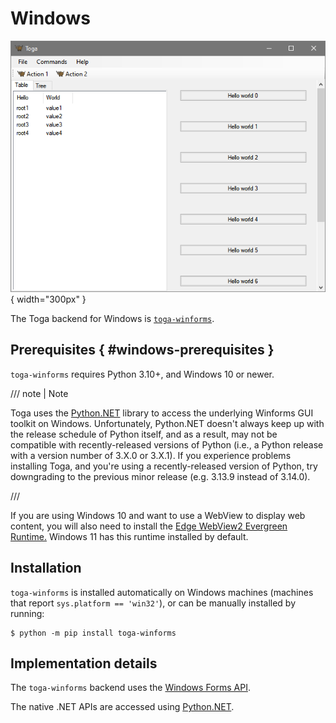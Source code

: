 # Windows

![image](../images/winforms.png){ width="300px" } <!-- TODO: Update alt text -->

The Toga backend for Windows is [`toga-winforms`](https://github.com/beeware/toga/tree/main/winforms).

## Prerequisites  { #windows-prerequisites }

`toga-winforms` requires Python 3.10+, and Windows 10 or newer.

/// note | Note

Toga uses the [Python.NET](https://pythonnet.github.io) library to access the underlying Winforms GUI toolkit on Windows. Unfortunately, Python.NET doesn't always keep up with the release schedule of Python itself, and as a result, may not be compatible with recently-released versions of Python (i.e., a Python release with a version number of 3.X.0 or 3.X.1). If you experience problems installing Toga, and you're using a recently-released version of Python, try downgrading to the previous minor release (e.g. 3.13.9 instead of 3.14.0).

///


If you are using Windows 10 and want to use a WebView to display web content, you will also need to install the [Edge WebView2 Evergreen Runtime.](https://developer.microsoft.com/en-us/microsoft-edge/webview2/#download) Windows 11 has this runtime installed by default.

## Installation

`toga-winforms` is installed automatically on Windows machines (machines that report `sys.platform == 'win32'`), or can be manually installed by running:

```console
$ python -m pip install toga-winforms
```

## Implementation details

The `toga-winforms` backend uses the [Windows Forms API](https://learn.microsoft.com/en-us/dotnet/desktop/winforms/?view=netdesktop-8.0).

The native .NET APIs are accessed using [Python.NET](http://pythonnet.github.io).
